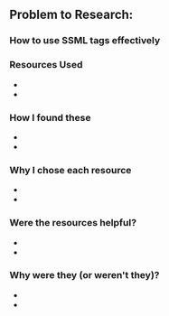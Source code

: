 ## Problem to Research:
### How to use SSML tags effectively

### Resources Used
-
-

### How I found these
-
-

### Why I chose each resource
-
-

### Were the resources helpful?
-
-

### Why were they (or weren't they)?
-
-
